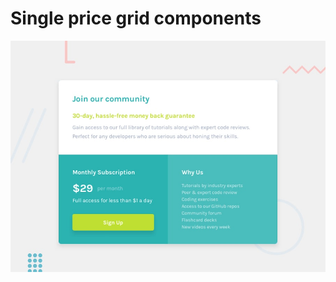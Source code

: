 # Single price grid components

![Design preview for the Order summary card coding challenge](./design/desktop-preview.jpg)
